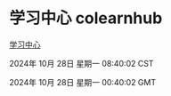# 学习中心 colearnhub
[学习中心](http://219.139.197.74:56308/colearnhub/)

2024年 10月 28日 星期一 08:40:02 CST

2024年 10月 28日 星期一 00:40:02 GMT
